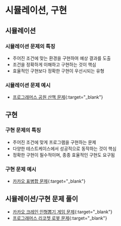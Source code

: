 # 시뮬레이션, 구현

## 시뮬레이션

### 시뮬레이션 문제의 특징

- 주어진 조건에 맞는 환경을 구현하여 예상 결과를 도출
- 조건을 정확하게 이해하고 구현하는 것이 핵심
- 효율적인 구현보다 정확한 구현이 우선시되는 유형

### 시뮬레이션 문제 예시

- [프로그래머스 공원 산책 문제](https://school.programmers.co.kr/learn/courses/30/lessons/172928){:target="_blank"}

## 구현

### 구현 문제의 특징

- 주어진 조건에 맞게 프로그램을 구현하는 문제
- 다양한 테스트케이스에서 성공적으로 동작하는 것이 핵심
- 정확한 구현이 필수적이며, 종종 효율적인 구현도 요구됨

### 구현 문제 예시

- [카카오 표병합 문제](https://school.programmers.co.kr/learn/courses/30/lessons/150366){:target="_blank"}

## 시뮬레이션/구현 문제 풀이

- [카카오 크레인 인형뽑기 게임 문제](https://school.programmers.co.kr/learn/courses/30/lessons/64061){:target="_blank"}
- [프로그래머스 리코쳇 로봇 문제](https://school.programmers.co.kr/learn/courses/30/lessons/169199){:target="_blank"}

